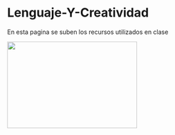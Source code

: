 # Lenguaje-Y-Creatividad
En esta pagina se suben los recursos utilizados en clase

<img src="(https://github.com/user-attachments/assets/8a72a7b9-0494-4ae1-b42f-e5573330dcf1)" width="300" height="200">
